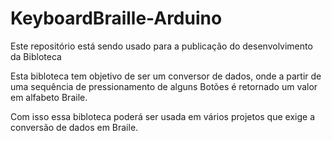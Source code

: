 # KeyboardBraille-Arduino 

Este repositório está sendo 
usado para a publicação do desenvolvimento 
da Bibloteca

Esta bibloteca tem objetivo de ser um conversor 
de dados, onde a partir de uma sequência 
de pressionamento de alguns Botões
é retornado um valor em alfabeto Braile.

Com isso essa bibloteca poderá ser usada em vários projetos 
que exige a conversão de dados em Braile.



